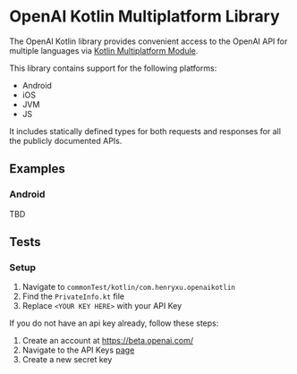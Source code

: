 # OpenAI Kotlin Multiplatform Library

The OpenAI Kotlin library provides convenient access to the OpenAI API for multiple languages 
via [Kotlin Multiplatform Module](https://kotlinlang.org/docs/multiplatform.html). 

This library contains support for the following platforms:

- Android
- iOS
- JVM
- JS

It includes statically defined types for both requests and responses for all the publicly documented APIs.

## Examples

### Android

TBD

## Tests

### Setup

1. Navigate to `commonTest/kotlin/com.henryxu.openaikotlin`
2. Find the `PrivateInfo.kt` file
3. Replace `<YOUR KEY HERE>` with your API Key 

If you do not have an api key already, follow these steps:
1. Create an account at https://beta.openai.com/
2. Navigate to the API Keys [page](https://beta.openai.com/account/api-keys)
3. Create a new secret key